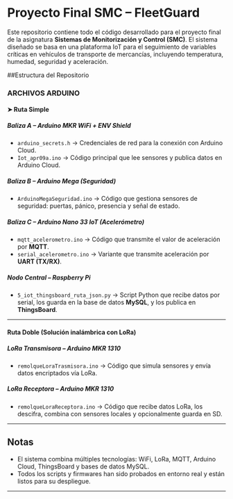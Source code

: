 # Proyecto Final SMC – FleetGuard

Este repositorio contiene todo el código desarrollado para el proyecto final de la asignatura **Sistemas de Monitorización y Control (SMC)**. El sistema diseñado se basa en una plataforma IoT para el seguimiento de variables críticas en vehículos de transporte de mercancías, incluyendo temperatura, humedad, seguridad y aceleración.

##Estructura del Repositorio

### ARCHIVOS ARDUINO

#### ➤ Ruta Simple

##### Baliza A – Arduino MKR WiFi + ENV Shield
- `arduino_secrets.h` → Credenciales de red para la conexión con Arduino Cloud.
- `Iot_apr09a.ino` → Código principal que lee sensores y publica datos en Arduino Cloud.

##### Baliza B – Arduino Mega (Seguridad)
- `ArduinoMegaSeguridad.ino` → Código que gestiona sensores de seguridad: puertas, pánico, presencia y señal de estado.

##### Baliza C – Arduino Nano 33 IoT (Acelerómetro)
- `mqtt_acelerometro.ino` → Código que transmite el valor de aceleración por **MQTT**.
- `serial_acelerometro.ino` → Variante que transmite aceleración por **UART (TX/RX)**.

##### Nodo Central – Raspberry Pi
- `5_iot_thingsboard_ruta_json.py` → Script Python que recibe datos por serial, los guarda en la base de datos **MySQL**, y los publica en **ThingsBoard**.

---

#### Ruta Doble (Solución inalámbrica con LoRa)

##### LoRa Transmisora – Arduino MKR 1310
- `remolqueLoraTrasmisora.ino` → Código que simula sensores y envía datos encriptados vía LoRa.

##### LoRa Receptora – Arduino MKR 1310
- `remolqueLoraReceptora.ino` → Código que recibe datos LoRa, los descifra, combina con sensores locales y opcionalmente guarda en SD.

---

## Notas
- El sistema combina múltiples tecnologías: WiFi, LoRa, MQTT, Arduino Cloud, ThingsBoard y bases de datos MySQL.
- Todos los scripts y firmwares han sido probados en entorno real y están listos para su despliegue.

---

